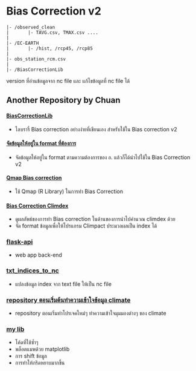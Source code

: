 # Bias Correction v2

```
|- /observed_clean
|       |- TAVG.csv, TMAX.csv ....
|
|- /EC-EARTH
|       |- /hist, /rcp45, /rcp85
|
|- obs_station_rcm.csv
|
|- /BiasCorrectionLib
```

version ที่อ่านข้อมูลจาก nc file และ แก้ไขข้อมูลที่ nc file ได้

## Another Repository by Chuan

#### [BiasCorrectionLib](https://github.com/chuan-khuna/BiasCorrectionLib)

- ไลบรารี่ Bias correction อย่างง่ายที่เขียนเอง สำหรับใช้ใน Bias correction v2

#### [จัดข้อมูลให้อยู่ใน format ที่ต้องการ](https://github.com/chuan-khuna/curation_csv)

- จัดข้อมูลให้อยู่ใน format ตามความต้องการของ อ. แล้วก็ได้นำไปใช้ใน Bias Correction v2

#### [Qmap Bias correction](https://github.com/chuan-khuna/bias_correction_qmap)

- ใช้ Qmap (R Library) ในการทำ Bias Correction

#### [Bias Correction Climdex](https://github.com/chuan-khuna/bias_correction_and_climdex)

- ดูผลลัพธ์ของการทำ Bias correction ในด้านของการนำไปคำนวณ climdex ด้วย
- จัด format ข้อมูลเพื่อให้โปรแกรม Climpact ประมวลผลเป็น index ได้

### [flask-api](https://github.com/chuan-khuna/flask-api)

- web app back-end


### [txt_indices_to_nc](https://github.com/chuan-khuna/txt_indices_to_nc)

- แปลงข้อมูล index จาก text file ให้เป็น nc file

### [repository ตอนเริ่มต้นทำความเข้าใจข้อมูล climate](https://github.com/chuan-khuna/climate-simple-plot)

- repository ตอนเริ่มทำโปรเจคใหม่ๆ ทำความเข้าใจมุมมองต่างๆ ของ climate

### [my lib](https://github.com/chuan-khuna/myproject_lib)
- โค้ดที่ใช้ซ้ำๆ 
- พล็อตแมพด้วย matplotlib
- การ shift ข้อมูล
- การทำให้กริดหยาบมากขึ้น
